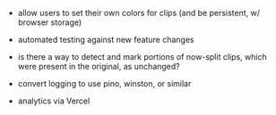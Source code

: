 - allow users to set their own colors for clips (and be persistent, w/ browser storage)
- automated testing against new feature changes
- is there a way to detect and mark portions of now-split clips, which were present in the original, as unchanged?
- convert logging to use pino, winston, or similar

- analytics via Vercel
